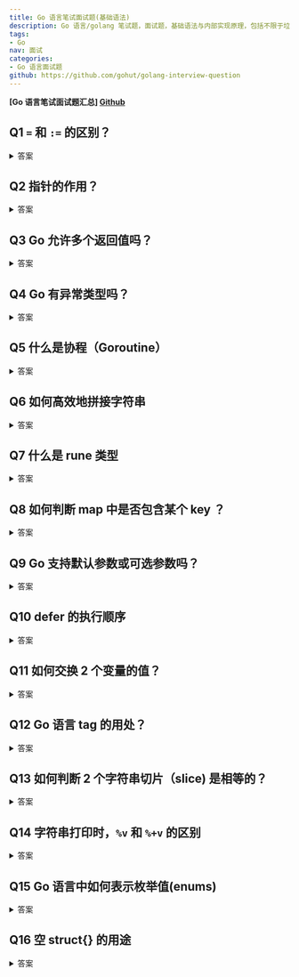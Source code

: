 ```yaml
---
title: Go 语言笔试面试题(基础语法)
description: Go 语言/golang 笔试题，面试题，基础语法与内部实现原理，包括不限于垃圾回收机制(GC)、面向对象、并发编程等。
tags:
- Go
nav: 面试
categories:
- Go 语言面试题
github: https://github.com/gohut/golang-interview-question
---
```



**[Go 语言笔试面试题汇总] [Github](https://github.com/gohut/golang-interview-question)**


## Q1 `=` 和 `:=` 的区别？

<details>
<summary>答案</summary>
<div>

`:=` 声明+赋值

`=` 仅赋值

```go
var foo int
foo = 10
// 等价于
foo := 10
```


</div>
</details>


## Q2 指针的作用？

<details>
<summary>答案</summary>
<div>

指针用来保存变量的地址。

例如

```go
var x =  5
var p *int = &x
fmt.Printf("x = %d",  *p) // x 可以用 *p 访问
```

- `*` 运算符，也称为解引用运算符，用于访问地址中的值。
- `＆`运算符，也称为地址运算符，用于返回变量的地址。


</div>
</details>

## Q3 Go 允许多个返回值吗？

<details>
<summary>答案</summary>
<div>

允许

```go
func swap(x, y string) (string, string) {
   return y, x
}

func main() {
   a, b := swap("A", "B")
   fmt.Println(a, b) // B A
}
```


</div>
</details>

## Q4 Go 有异常类型吗？

<details>
<summary>答案</summary>
<div>

Go 没有异常类型，只有错误类型（Error），通常使用返回值来表示异常状态。

```go
f, err := os.Open("test.txt")
if err != nil {
    log.Fatal(err)
}
```


</div>
</details>

## Q5 什么是协程（Goroutine）

<details>
<summary>答案</summary>
<div>

Goroutine 是与其他函数或方法同时运行的函数或方法。 Goroutines 可以被认为是轻量级的线程。 与线程相比，创建 Goroutine 的开销很小。 Go应用程序同时运行数千个 Goroutine 是非常常见的做法。


</div>
</details>

## Q6 如何高效地拼接字符串

<details>
<summary>答案</summary>
<div>

Go 语言中，字符串是只读的，也就意味着每次修改操作都会创建一个新的字符串。如果需要拼接多次，应使用 `strings.Builder`，最小化内存拷贝次数。

```go
var str strings.Builder
for i := 0; i < 1000; i++ {
    str.WriteString("a")
}
fmt.Println(str.String())
```


</div>
</details>

## Q7 什么是 rune 类型

<details>
<summary>答案</summary>
<div>

ASCII 码只需要 7 bit 就可以完整地表示，但只能表示英文字母在内的128个字符，为了表示世界上大部分的文字系统，发明了 Unicode， 它是ASCII的超集，包含世界上书写系统中存在的所有字符，并为每个代码分配一个标准编号（称为Unicode CodePoint），在 Go 语言中称之为 rune，是 int32 类型的别名。

Go 语言中，字符串的底层表示是 byte (8 bit) 序列，而非 rune (32 bit) 序列。例如下面的例子中 `语` 和 `言` 使用 UTF-8 编码后各占 3 个 byte，因此 `len("Go语言")` 等于 8，当然我们也可以将字符串转换为 rune 序列。

```go
fmt.Println(len("Go语言")) // 8
fmt.Println(len([]rune("Go语言"))) // 4
```


</div>
</details>

## Q8 如何判断 map 中是否包含某个 key ？

<details>
<summary>答案</summary>
<div>

```go
if val, ok := dict["foo"]; ok {
    //do something here
}
```

`dict["foo"]` 有 2 个返回值，val 和 ok，如果 ok 等于 `true`，则说明 dict 包含 key `"foo"`，val 将被赋予 `"foo"` 对应的值。


</div>
</details>

## Q9 Go 支持默认参数或可选参数吗？

<details>
<summary>答案</summary>
<div>

Go 语言不支持可选参数（python 支持），也不支持方法重载（java支持）。


</div>
</details>

## Q10 defer 的执行顺序

<details>
<summary>答案</summary>
<div>

- 多个 defer 语句，遵从后进先出(Last In First Out，LIFO)的原则，最后声明的 defer 语句，最先得到执行。
- defer 在 return 语句之后执行，但在函数退出之前，defer 可以修改返回值。

例如：

```go
func test() int {
	i := 0
	defer func() {
		fmt.Println("defer1")
	}()
	defer func() {
		i += 1
		fmt.Println("defer2")
	}()
	return i
}

func main() {
	fmt.Println("return", test())
}
// defer2
// defer1
// return 0
```

这个例子中，可以看到 defer 的执行顺序：后进先出。但是返回值并没有被修改，这是由于 Go 的返回机制决定的，执行 return 语句后，Go 会创建一个临时变量保存返回值，因此，defer 语句修改了局部变量 i，并没有修改返回值。那如果是有名的返回值呢？

```go
func test() (i int) {
	i = 0
	defer func() {
		i += 1
		fmt.Println("defer2")
	}()
	return i
}

func main() {
	fmt.Println("return", test())
}
// defer2
// return 1
```

这个例子中，返回值被修改了。对于有名返回值的函数，执行 return 语句时，并不会再创建临时变量保存，因此，defer 语句修改了 i，即对返回值产生了影响。

</div>
</details>


## Q11 如何交换 2 个变量的值？

<details>
<summary>答案</summary>
<div>

```go
a, b := "A", "B"
a, b = b, a
fmt.Println(a, b) // B A
```


</div>
</details>



## Q12 Go 语言 tag 的用处？

<details>
<summary>答案</summary>
<div>

tag 可以理解为 struct 字段的注解，可以用来定义字段的一个或多个属性。框架/工具可以通过反射获取到某个字段定义的属性，采取相应的处理方式。tag 丰富了代码的语义，增强了灵活性。

例如：

```go
package main

import "fmt"
import "encoding/json"

type Stu struct {
	Name string `json:"stu_name"`
	ID   string `json:"stu_id"`
	Age  int    `json:"-"`
}

func main() {
	buf, _ := json.Marshal(Stu{"Tom", "t001", 18})
	fmt.Printf("%s\n", buf)
}
```

这个例子使用 tag 定义了结构体字段与 json 字段的转换关系，Name -> `stu_name`, ID -> `stu_id`，忽略 Age 字段。很方便地实现了 Go 结构体与不同规范的 json 文本之间的转换。 



</div>
</details>

## Q13 如何判断 2 个字符串切片（slice) 是相等的？

<details>
<summary>答案</summary>
<div>

go 语言中可以使用反射 `reflect.DeepEqual(a, b)` 判断 a、b 两个切片是否相等，但是通常不推荐这么做，使用反射非常影响性能。

通常采用的方式如下，遍历比较切片中的每一个元素（注意处理越界的情况）。

```go
func StringSliceEqualBCE(a, b []string) bool {
    if len(a) != len(b) {
        return false
    }

    if (a == nil) != (b == nil) {
        return false
    }

    b = b[:len(a)]
    for i, v := range a {
        if v != b[i] {
            return false
        }
    }

    return true
}
```


</div>
</details>

## Q14 字符串打印时，`%v` 和 `%+v` 的区别

<details>
<summary>答案</summary>
<div>

`%v` 和 `%+v` 都可以用来打印 struct 的值，区别在于 `%v` 仅打印各个字段的值，`%+v` 还会打印各个字段的名称。

```go
type Stu struct {
	Name string
}

func main() {
	fmt.Printf("%v\n", Stu{"Tom"}) // {Tom}
	fmt.Printf("%+v\n", Stu{"Tom"}) // {Name:Tom}
}
```

但如果结构体定义了 `String()` 方法，`%v` 和 `%+v` 都会调用 `String()` 覆盖默认值。


</div>
</details>

## Q15 Go 语言中如何表示枚举值(enums)

<details>
<summary>答案</summary>
<div>

通常使用常量(const) 来表示枚举值。

```go
type StuType int32

const (
	Type1 StuType = iota
	Type2
	Type3
	Type4
)

func main() {
	fmt.Println(Type1, Type2, Type3, Type4) // 0, 1, 2, 3
}
```

参考 [What is an idiomatic way of representing enums in Go? - StackOverflow](https://stackoverflow.com/questions/14426366/what-is-an-idiomatic-way-of-representing-enums-in-go)


</div>
</details>



## Q16 空 struct{} 的用途

<details>
<summary>答案</summary>
<div>

使用空结构体 struct{} 可以节省内存，一般作为占位符使用，表明这里并不需要一个值。

```go
fmt.Println(unsafe.Sizeof(struct{}{})) // 0
```

比如使用 map 表示集合时，只关注 key，value 可以使用 struct{} 作为占位符。如果使用其他类型作为占位符，例如 int，bool，不仅浪费了内存，而且容易引起歧义。

```go
type Set map[string]struct{}

func main() {
	set := make(Set)

	for _, item := range []string{"A", "A", "B", "C"} {
		set[item] = struct{}{}
	}
	fmt.Println(len(set)) // 3
	if _, ok := set["A"]; ok {
		fmt.Println("A exists") // A exists
	}
}
```

再比如，使用信道(channel)控制并发时，我们只是需要一个信号，但并不需要传递值，这个时候，也可以使用 struct{} 代替。

```go
func main() {
	ch := make(chan struct{}, 1)
	go func() {
		<-ch
		// do something
	}()
	ch <- struct{}{}
	// ...
}
```

再比如，声明只包含方法的结构体。

```go
type Lamp struct{}

func (l Lamp) On() {
        println("On")

}
func (l Lamp) Off() {
        println("Off")
}
```


</div>
</details>